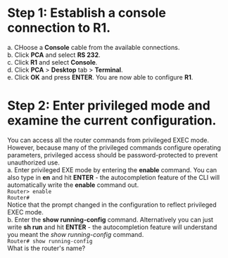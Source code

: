 # Step 1: Establish a console connection to R1.
a. CHoose a **Console** cable from the available connections.<br>
b. Click **PCA** and select **RS 232**.<br>
c. Click **R1** and select **Console**.<br>
d. Click **PCA** > **Desktop** tab > **Terminal**.<br>
e. Click **OK** and press **ENTER**. You are now able to configure **R1**.

# Step 2: Enter privileged mode and examine the current configuration.
You can access all the router commands from privileged EXEC mode. However, because many of the privileged commands configure operating parameters, privileged access should be password-protected to prevent unauthorized use.<br>
a. Enter privileged EXE mode by entering the **enable** command. You can also type in **en** and hit **ENTER** - the autocompletion feature of the CLI will automatically write the **enable** command out.<br>
```Router> enable```<br>
```Router#```<br>
Notice that the prompt changed in the configuration to reflect privileged EXEC mode.<br>
b. Enter the **show running-config** command. Alternatively you can just write **sh run** and hit **ENTER** - the autocompletion feature will understand you meant the *show running-config* command.<br>
`Router# show running-config`<br>
What is the router's name?
